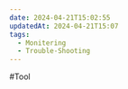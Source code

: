 ```yaml
---
date: 2024-04-21T15:02:55
updatedAt: 2024-04-21T15:07
tags:
  - Monitering
  - Trouble-Shooting
---
```

#Tool 